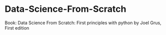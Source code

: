 # Data-Science-From-Scratch
Book: Data Science From Scratch: First principles with python by Joel Grus, First edition
